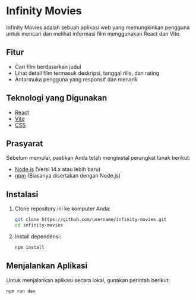 # Infinity Movies

Infinity Movies adalah sebuah aplikasi web yang memungkinkan pengguna untuk mencari dan melihat informasi film menggunakan React dan Vite.

## Fitur
- Cari film berdasarkan judul
- Lihat detail film termasuk deskripsi, tanggal rilis, dan rating
- Antarmuka pengguna yang responsif dan menarik

## Teknologi yang Digunakan
- [React](https://reactjs.org/)
- [Vite](https://vitejs.dev/)
- [CSS](https://developer.mozilla.org/en-US/docs/Web/CSS)

## Prasyarat
Sebelum memulai, pastikan Anda telah menginstal perangkat lunak berikut:
- [Node.js](https://nodejs.org/) (Versi 14.x atau lebih baru)
- [npm](https://www.npmjs.com/) (Biasanya disertakan dengan Node.js)

## Instalasi
1. Clone repository ini ke komputer Anda:
    ```bash
    git clone https://github.com/username/infinity-movies.git
    cd infinity-movies
    ```

2. Install dependensi:
    ```bash
    npm install
    ```

## Menjalankan Aplikasi
Untuk menjalankan aplikasi secara lokal, gunakan perintah berikut:
```bash
npm run dev

